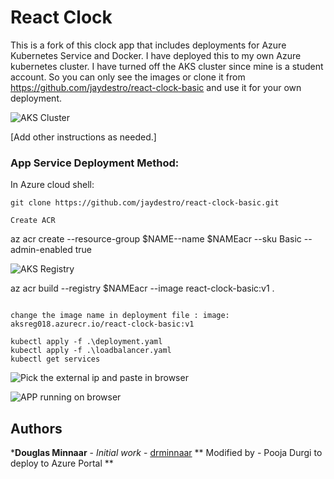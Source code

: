 # React Clock

This is a fork of this clock app that includes deployments for Azure Kubernetes Service and Docker.
I have deployed this to my own Azure kubernetes cluster. I have turned off the AKS cluster since mine is a student account. So you can only see the images or clone it  from https://github.com/jaydestro/react-clock-basic and use it for your own deployment.



![AKS Cluster](https://cs210032001def6664e.blob.core.windows.net/pdurgiimages/AKS_cluster.png?sp=r&st=2023-12-03T04:42:49Z&se=2023-12-03T12:42:49Z&spr=https&sv=2022-11-02&sr=b&sig=eQG5KVe5x2ELVjAkDSaAxF0tQLpGGcn5tM%2BjT5rGMsY%3D)



[Add other instructions as needed.]



### App Service Deployment Method:

In Azure cloud shell:

```
git clone https://github.com/jaydestro/react-clock-basic.git

Create ACR
```
az acr create --resource-group $NAME--name $NAMEacr --sku Basic --admin-enabled true

![AKS Registry](https://cs210032001def6664e.blob.core.windows.net/pdurgiimages/container_registry.png?sp=r&st=2023-12-03T05:10:30Z&se=2023-12-03T13:10:30Z&spr=https&sv=2022-11-02&sr=b&sig=vyCPKHgpKtLOsvNoy%2F4BLHZtq0SFU%2BATItI8vIZas%2FU%3D)

az acr build  --registry $NAMEacr --image react-clock-basic:v1 .
```

change the image name in deployment file : image: aksreg018.azurecr.io/react-clock-basic:v1

kubectl apply -f .\deployment.yaml
kubectl apply -f .\loadbalancer.yaml
kubectl get services
```
![Pick the external ip and paste in browser](https://cs210032001def6664e.blob.core.windows.net/pdurgiimages/manifests_to_run.png?sp=r&st=2023-12-03T05:14:58Z&se=2023-12-03T13:14:58Z&spr=https&sv=2022-11-02&sr=b&sig=5xV9gQG2cXOoUiUwr9cReO3TOAPxkVRgyaxW40Ebe6o%3D)


![APP running on browser](https://cs210032001def6664e.blob.core.windows.net/pdurgiimages/App%20on%20browser.png?sp=r&st=2023-12-03T05:16:38Z&se=2023-12-03T13:16:38Z&spr=https&sv=2022-11-02&sr=b&sig=BFQZWCVi3Jy6LY1OgURtvlxIGR4pnKoBXnq2rCwCArk%3D)


## Authors

***Douglas Minnaar** - *Initial work* - [drminnaar](https://github.com/drminnaar)
** Modified by - Pooja Durgi to deploy to Azure Portal **

